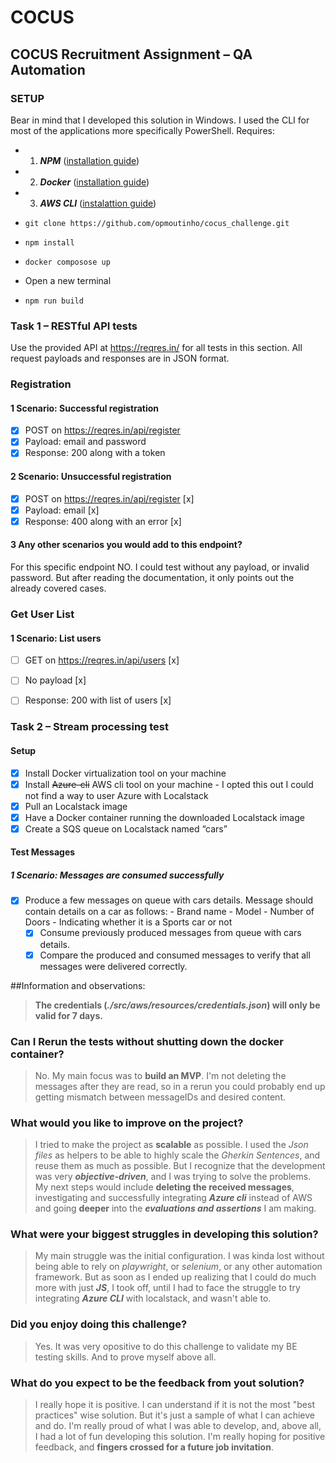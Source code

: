 # COCUS
## COCUS Recruitment Assignment – QA Automation

### SETUP
Bear in mind that I developed this solution in Windows. I used the CLI for most of the applications more specifically PowerShell.
Requires:
- 1. ***NPM*** ([installation guide](https://docs.npmjs.com/downloading-and-installing-node-js-and-npm))
- 2. ***Docker*** ([installation guide](https://docs.docker.com/desktop/install/windows-install/))
- 3. ***AWS CLI*** ([instalattion guide](https://docs.docker.com/desktop/install/windows-install/))

- `git clone https://github.com/opmoutinho/cocus_challenge.git`
- `npm install`
- `docker composose up`
- Open a new terminal
- `npm run build`



### Task 1 – RESTful API tests
Use the provided API at https://reqres.in/ for all tests in this section. All request payloads and
responses are in JSON format.

### Registration

#### 1 Scenario: Successful registration

- [x] POST on https://reqres.in/api/register
- [x]  Payload: email and password
- [x] Response: 200 along with a token

#### 2 Scenario: Unsuccessful registration

- [x] POST on https://reqres.in/api/register [x]
- [x] Payload: email [x]
- [x] Response: 400 along with an error [x]

#### 3 Any other scenarios you would add to this endpoint?
For this specific endpoint NO. I could test without any payload, or invalid password. But after reading the documentation, it only points out the already covered cases.

### Get User List

#### 1 Scenario: List users

- [ ] GET on https://reqres.in/api/users [x]
- [ ] No payload [x]
- [ ] Response: 200 with list of users [x]


### Task 2 – Stream processing test

#### Setup

- [x] Install Docker virtualization tool on your machine
- [x] Install ~~Azure-cli~~ AWS cli tool on your machine - I opted this out I could not find a way to user Azure with Localstack
- [x] Pull an Localstack image
- [x] Have a Docker container running the downloaded Localstack image
- [x] Create a SQS queue on Localstack named “cars”

#### Test Messages
##### 1 Scenario: Messages are consumed successfully 
- [x]  Produce a few messages on queue with cars details. Message should contain details on a car as follows:
        - Brand name
        - Model
        - Number of Doors
        - Indicating whether it is a Sports car or not
    - [x] Consume previously produced messages from queue with cars details.
    - [x] Compare the produced and consumed messages to verify that all messages were delivered correctly.

##Information and observations:

> **The credentials (*./src/aws/resources/credentials.json*) will only be valid for 7 days.**

### **Can I Rerun the tests without shutting down the docker container?**
> No. My main focus was to **build an MVP**. I'm not deleting the messages after they are read, so in a rerun you could probably end up getting mismatch between messageIDs and desired content.
### **What would you like to improve on the project?**
> I tried to make the project as **scalable** as possible. I used the *Json files* as helpers to be able to highly scale the *Gherkin Sentences*, and reuse them as much as possible. But I recognize that the development was very ***objective-driven***, and I was trying to solve the problems. My next steps would include **deleting the received messages**, investigating and successfully integrating ***Azure cli*** instead of AWS and going **deeper** into the ***evaluations and assertions*** I am making.
### **What were your biggest struggles in developing this solution?**
> My main struggle was the initial configuration. I was kinda lost without being able to rely on *playwright*, or *selenium*, or any other automation framework. But as soon as I ended up realizing that I could do much more with just ***JS***, I took off, until I had to face the struggle to try integrating ***Azure CLI*** with localstack, and wasn't able to.
### **Did you enjoy doing this challenge?**
> Yes. It was very opositive to do this challenge to validate my BE testing skills. And to prove myself above all.
### **What do you expect to be the feedback from yout solution?**
> I really hope it is positive. I can understand if it is not the most "best practices" wise solution. But it's just a sample of what I can achieve and do. I'm really proud of what I was able to develop, and, above all, I had a lot of fun developing this solution. I'm really hoping for positive feedback, and **fingers crossed for a future job invitation**.
